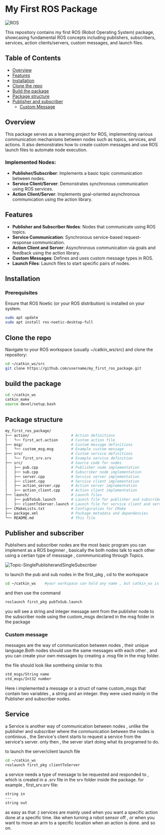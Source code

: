 # My First ROS Package

![ROS](https://img.shields.io/badge/ROS-Noetic-blue)

This repository contains my first ROS (Robot Operating System) package, showcasing fundamental ROS concepts including publishers, subscribers, services, action clients/servers, custom messages, and launch files.

## Table of Contents
- [Overview](#overview)
- [Features](#features)
- [Installation](#installation)
- [Clone the repo](#clone-the-repo)
- [Build the package](#build-the-package)
- [Package structure](#package-structure)
- [Publisher and subscriber](#publisher-and-subscriber)
  - [Custom Message](#custom-message)

## Overview
This package serves as a learning project for ROS, implementing various communication mechanisms between nodes such as topics, services, and actions. It also demonstrates how to create custom messages and use ROS launch files to automate node execution.

### Implemented Nodes:
- **Publisher/Subscriber**: Implements a basic topic communication between nodes.
- **Service Client/Server**: Demonstrates synchronous communication using ROS services.
- **Action Client/Server**: Implements goal-oriented asynchronous communication using the action library.

## Features
- **Publisher and Subscriber Nodes**: Nodes that communicate using ROS topics.
- **Service Communication**: Synchronous service-based request-response communication.
- **Action Client and Server**: Asynchronous communication via goals and feedback using the action library.
- **Custom Messages**: Defines and uses custom message types in ROS.
- **Launch Files**: Launch files to start specific pairs of nodes.

## Installation

### Prerequisites
Ensure that ROS Noetic (or your ROS distribution) is installed on your system.

```bash
sudo apt update
sudo apt install ros-noetic-desktop-full
```
## Clone the repo
Navigate to your ROS workspace (usually ~/catkin_ws/src) and clone the repository:
```bash
cd ~/catkin_ws/src
git clone https://github.com/username/my_first_ros_package.git
```
## build the package
```bash
cd ~/catkin_ws
catkin_make
source devel/setup.bash
```
## Package structure
```bash
my_first_ros_package/
├── action/                   # Action definitions
│   └── first_act.action      # Custom action file
├── msg/                      # Custom message definitions
│   └── custom_msg.msg        # Example custom message
├── srv/                      # Custom service definitions
│   └── first_srv.srv         # Example service definition
├── src/                      # Source code for nodes
│   ├── pub.cpp               # Publisher node implementation
│   ├── sub.cpp               # Subscriber node implementation
│   ├── server.cpp            # Service server implementation
│   ├── client.cpp            # Service client implementation
│   ├── action_server.cpp     # Action server implementation
│   ├── action_client.cpp     # Action client implementation
├── launch/                   # Launch files
│   ├── pubToSub.launch       # Launch file for publisher and subscriber
│   ├── clientToServer.launch # Launch file for service client and server
├── CMakeLists.txt            # Configuration for CMake
├── package.xml               # Package metadata and dependencies
└── README.md                 # This file
```
## Publisher and subscriber
Publsihers and subscriber nodes are the most basic program you can implement as a ROS beginner , basically the both  nodes talk to each other using a certian type of messsage , commmunicating through Topics.

![Topic-SinglePublisherandSingleSubscriber](https://github.com/user-attachments/assets/6fedf89a-48be-42cc-a9e8-a76d5073afb3)

to launch the pub and sub nodes in the first_pkg ,  cd to the workspace
```bash
cd ~/catkin_ws    #your workspace can hold any name , but catkin_ws is the usual
```
and then use the command 
```bash
roslaunch first_pkg pubToSub.launch
```
you will see a string and integer message sent from the publisher node to the subscriber node using the custom_msgs declared in the msg folder in the package

### Custom message
messages are the way of communication between nodes , their unique language.Both nodes should use the same messages with each other , and you can create your own messages
by creating a .msg file in the msg folder.

the file should look like somtheing similar to this

```bash
std_msgs/String name
std_msgs/Int32 number
```
Here i implemented a message or a struct of name custom_msgs that contain two variables , a string and an integer.
they were used mainly in the Publisher and subscriber nodes.

## Service
a Service is another way of communication between nodes , unlike the publisher and subscriber where the communication between the nodes is continious , the Service's client starts to request a service from the service's server. only then ,  the server start doing what its programed to do.

to launch the server/client launch file 
```bash
cd ~/catkin_ws
roslaunch first_pkg clientToServer
```
a service needs a type of message to be requested and responded to , which is created in a .srv file in the srv folder inside the package.
for example , first_srv.srv file:
```bash
string in
---
string out
```
as easy as that :)
services are mainly used when you want a specific action done at a specific time.
like when turning a robot sensor off , or when you want to move an arm to a specific location when an action is done.
and so on.







